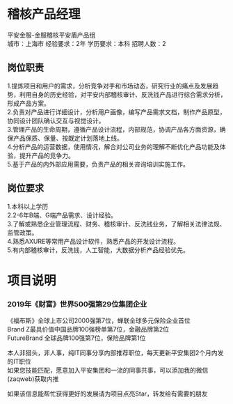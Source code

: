 # 稽核产品经理
平安金服-金服稽核平安盾产品组  
城市：上海市 经验要求：2年 学历要求：本科  招聘人数：2

## 岗位职责
1.提炼项目和用户的需求，分析竞争对手和市场动态，研究行业的痛点及发展趋势，利用自身的历史经验，对平安内部稽核审计、反洗钱产品进行综合需求分析，形成产品方案。   
2.负责对产品进行详细设计，分析用户画像，编写产品需求文档，制作产品原型，协同设计团队确认交互与视觉设计。   
3.管理产品的生命周期，遵循产品设计流程，内部规范，协调产品各方面资源，确保产品保质、保量、按既定计划落地上线。   
4.分析产品的运营数据，使用情况，解合对公司业务的理解不断优化产品功能及体验，提升产品的竞争力。   
5.基于产品的内外部应用需要，负责产品的相关咨询培训实施工作。

## 岗位要求
1.本科以上学历   
2.2-6年B端、G端产品需求、设计经验。   
3.了解或熟悉企业管理流程、财务、稽核审计、反洗钱业务，了解相关法律法规、监管政策。   
4.熟悉AXURE等常用产品设计软件，熟悉产品的开发设计流程。   
5.有内部稽核审计，反洗钱，人工智能，大数据分析产品经验优先。

# 项目说明

### 2019年《财富》世界500强第29位集团企业
《福布斯》全球上市公司2000强第7位，蝉联全球多元保险企业首位  
Brand Z最具价值中国品牌100强榜单第7位，金融品牌第2位  
FutureBrand 全球品牌100强第7位，保险品牌第1位

本人非猎头，非人事，纯IT同事分享内部推荐职位，每天更新平安集团2个月内发的IT职位  
如果您技能匹配，愿意加入平安集团和一流的同事共事，可以添加我的微信(zaqweb)获取内推 

如果该信息能帮忙获得更好的发展请为项目点亮Star，转发给有需要的朋友




